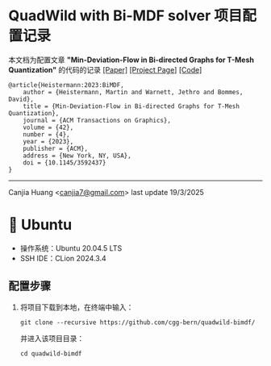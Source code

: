 # QuadWild with Bi-MDF solver 项目配置记录

本文档为配置文章 **"Min-Deviation-Flow in Bi-directed Graphs for T-Mesh Quantization"** 的代码的记录 [[Paper]](https://dl.acm.org/doi/10.1145/3592437) [[Project Page]](https://www.algohex.eu/publications/bimdf-quantization/) [[Code]](https://github.com/cgg-bern/quadwild-bimdf)

```
@article{Heistermann:2023:BiMDF,
    author = {Heistermann, Martin and Warnett, Jethro and Bommes, David},
    title = {Min-Deviation-Flow in Bi-directed Graphs for T-Mesh Quantization},
    journal = {ACM Transactions on Graphics},
    volume = {42},
    number = {4},
    year = {2023},
    publisher = {ACM},
    address = {New York, NY, USA},
    doi = {10.1145/3592437}
}
```

---

Canjia Huang <<canjia7@gmail.com>> last update 19/3/2025

# :penguin: Ubuntu

- 操作系统：Ubuntu 20.04.5 LTS
- SSH IDE：CLion 2024.3.4

## 配置步骤

1. 将项目下载到本地，在终端中输入：

    ```
    git clone --recursive https://github.com/cgg-bern/quadwild-bimdf/
    ```

    并进入该项目目录：

    ```
    cd quadwild-bimdf
    ```